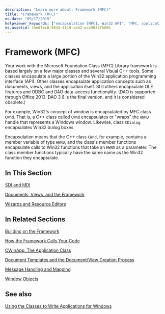 ```yaml
---
description: "Learn more about: Framework (MFC)"
title: "Framework (MFC)"
ms.date: "09/17/2019"
helpviewer_keywords: ["encapsulation [MFC], Win32 API", "MFC, application framework", "wrapper classes [MFC], explained", "Win32 [MFC], API encapsulation by MFC", "application framework [MFC], about MFC application framework", "APIs [MFC], encapsulation by MFC Win32", "encapsulation [MFC]", "Windows API [MFC], encapsulation by MFC", "encapsulated Win32 API [MFC]"]
ms.assetid: 3be0fec8-9843-4119-ae42-ece993ef500b
---
```

# Framework (MFC)

Your work with the Microsoft Foundation Class (MFC) Library framework is based largely on a few major classes and several Visual C++ tools. Some classes encapsulate a large portion of the Win32 application programming interface (API). Other classes encapsulate application concepts such as documents, views, and the application itself. Still others encapsulate OLE features and ODBC and DAO data-access functionality.  (DAO is supported through Office 2013. DAO 3.6 is the final version, and it is considered obsolete.)

For example, Win32's concept of window is encapsulated by MFC class `CWnd`. That is, a C++ class called `CWnd` encapsulates or "wraps" the `HWND` handle that represents a Windows window. Likewise, class `CDialog` encapsulates Win32 dialog boxes.

Encapsulation means that the C++ class `CWnd`, for example, contains a member variable of type `HWND`, and the class's member functions encapsulate calls to Win32 functions that take an `HWND` as a parameter. The class member functions typically have the same name as the Win32 function they encapsulate.

## In This Section

[SDI and MDI](sdi-and-mdi.md)

[Documents, Views, and the Framework](documents-views-and-the-framework.md)

[Wizards and Resource Editors](wizards-and-the-resource-editors.md)

## In Related Sections

[Building on the Framework](building-on-the-framework.md)

[How the Framework Calls Your Code](how-the-framework-calls-your-code.md)

[CWinApp: The Application Class](cwinapp-the-application-class.md)

[Document Templates and the Document/View Creation Process](document-templates-and-the-document-view-creation-process.md)

[Message Handling and Mapping](message-handling-and-mapping.md)

[Window Objects](window-objects.md)

## See also

[Using the Classes to Write Applications for Windows](using-the-classes-to-write-applications-for-windows.md)
